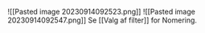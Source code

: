 ![[Pasted image 20230914092523.png]]
![[Pasted image 20230914092547.png]]
Se [[Valg af filter]] for Nomering.